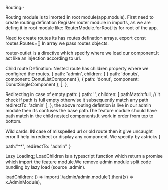 Routing:-

Routing module is to imorted in root module(app.module).
First need to create routing defination
Register router module in imports, as we are defing it in root module like: RouterModule.forRoot.Its for root of the app.

Need to create routes its has routes defination arrays.
export const routes:Routes=[]
In array we pass routes objects.

router-outlet is a directive which specify where we load our component.It act like an injection according to url.

Child route Defination:
Nested route has children property where we configired the routes.
 {
    path: 'admin',
    children: [
      { path: 'donuts', component: DonutListComponent },
      { path: 'donut', component: DonutSingleComponent },
    ],
  },

Redirecting in case of empty path:
 {
    path: '',
    children: [
      pathMatch:full, // it check if path is full empty otherwise it subsequently match any path
	redirectTo: 'admin'
    ],
  },
the above routing defintion is live in our admin module then its confuses the base path.The feature module should have path match in the child nested components.It work in order from top to bottom.

Wild cards: IN case of misspelled url or old route.then it give uncaught error.It help in redirect or display any component.
We specify by astricks
{

path:"**",
redirectTo: "admin"
}

Lazy Loading;
LoadChildren is a typescript function which return a promise which import the feature module.We remove admin module split code bundling by lazy load (source .admin).

 loadChildren: () =>
      import('./admin/admin.module').then((x) => x.AdminModule),